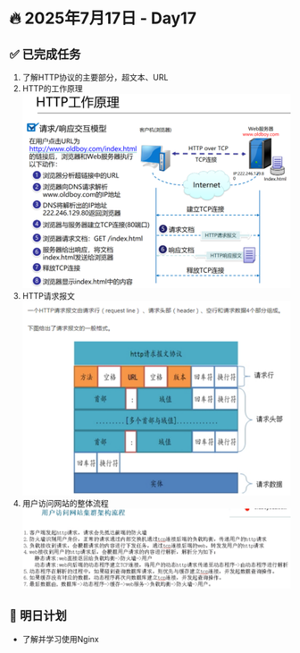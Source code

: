 # 🔥 2025年7月17日 - Day17
## ✅ 已完成任务
1. 了解HTTP协议的主要部分，超文本、URL
2. HTTP的工作原理 ![原理图](https://github.com/YJUNO6/cloud-devops-learning/blob/main/0_%E6%88%90%E9%95%BF%E6%97%A5%E8%AE%B0/2025717_Day17_HTTP/sreenshot/%E5%B1%8F%E5%B9%95%E6%88%AA%E5%9B%BE%202025-07-20%20112723.png)
3. HTTP请求报文 ![具体信息](https://github.com/YJUNO6/cloud-devops-learning/blob/main/0_%E6%88%90%E9%95%BF%E6%97%A5%E8%AE%B0/2025717_Day17_HTTP/sreenshot/%E5%B1%8F%E5%B9%95%E6%88%AA%E5%9B%BE%202025-07-20%20112819.png)
4. 用户访问网站的整体流程 ![流程图](https://github.com/YJUNO6/cloud-devops-learning/blob/main/0_%E6%88%90%E9%95%BF%E6%97%A5%E8%AE%B0/2025717_Day17_HTTP/sreenshot/%E5%B1%8F%E5%B9%95%E6%88%AA%E5%9B%BE%202025-07-20%20002808.png)

## 📌 明日计划
* 了解并学习使用Nginx
